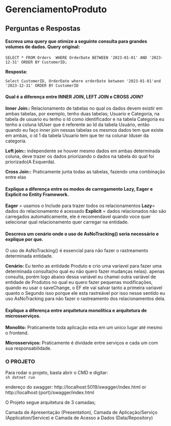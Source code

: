 # GerenciamentoProduto

## Perguntas e Respostas

#### Escreva uma query que otimize a seguinte consulta para grandes volumes de dados. Query original: 
``SELECT * FROM Orders 
WHERE OrderDate BETWEEN '2023-01-01' AND '2023-12-31' ORDER BY CustomerID; ``

**Resposta:**

``Select CustomerID, OrderDate where orderDate between '2023-01-01'and '2023-12-31' ORDER BY CustomerID``

#### Qual é a diferença entre INNER JOIN, LEFT JOIN e CROSS JOIN? 

**Inner Join::** Relacionamento de tabelas no qual os dados devem existir em ambas tabelas, por exemplo, tenho duas tabelas; Usuario e Categoria, na tabela de usuario eu tenho o Id como identificador e na tabela Categoria eu tenho a coluna IdUser que é referente ao Id da tabela Usuário, então quando eu faço inner join nessas tabelas os mesmos dados tem que existe em ambas, o id 1 da tabela Usuario tem que ter na colunar Iduser da categoria.

**Left join::** independente se houver mesmo dados em ambas determinada coluna, deve trazer os dados priorizando o dados na tabela do qual foi priorizado(A Esquerda).

**Cross Join::** Praticamente junta todas as tabelas, fazendo uma combinação entre elas

#### Explique a diferença entre os modos de carregamento Lazy, Eager e Explicit no Entity Framework. 
**Eager** = usamos o Include para trazer todos os relacionamentos
**Lazy**= dados do relacionamento é acessado
**Explicit** = dados relacionados não são carregados automaticamente, ele é recomendavel quando voce quer selecionar qual relacionamento quer carregar na entidade.

#### Descreva um cenário onde o uso de AsNoTracking() seria necessário e explique por que.
O uso de AsNoTracking() é essencial para não fazer o rastreamento determinada entidade.

**Cenário:**
Eu tenho as entidade Produto e crio uma variavel para fazer uma determinada consulta(no qual eu não quero fazer mudanças nelas). apenas consulta, porém logo abaixo dessa variável eu chamei outra variável de entidade de Produtos no qual eu quero fazer pequenas modificações, quando eu usar o saveChange, o EF ele vai salvar tanto a primeira variavel quanto o Segundo isso porque ele esta rastreável por isso nesse sentido eu uso AsNoTracking para não fazer o rastreamento dos relacionamentos dela.

#### Explique a diferença entre arquitetura monolítica e arquitetura de microsserviços. 
**Monolito:** Praticamente toda aplicação esta em um unico lugar até mesmo o frontend.

**Microsserviços:** Praticamente é dividade entre serviços e cada um com sua responsabilidade.


### O PROJETO

Para rodar o projeto, basta abrir o CMD e digitar:  
``sh
dotnet run``

endereço do swagger:
http://localhost:5019/swagger/index.html
or
http://localhost:{port}/swagger/index.html

O Projeto segue arquitetura de 3 camadas;

Camada de Apresentação (Presentation), Camada de Aplicação/Serviço (Application/Service) e Camada de Acesso a Dados (Data/Repository)
